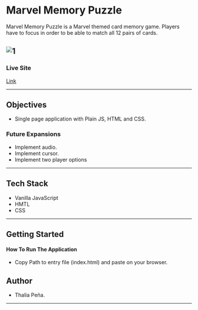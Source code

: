 # Marvel Memory Puzzle

Marvel Memory Puzzle is a Marvel themed card memory game. Players have to focus in order to be able to match all 12 pairs of cards. 



  ![1](https://media.giphy.com/media/gGq23c5TtRkKreeiCK/giphy.gif)
---

### Live Site

[Link](https://thaliapena12.github.io/Marvel-Memory-Puzzle/)

---

## Objectives

- Single page application with Plain JS, HTML and CSS.


### Future Expansions

- Implement audio.
- Implement cursor.
- Implement two player options

---

## Tech Stack
- Vanilla JavaScript
- HMTL
- CSS

---

## Getting Started

#### How To Run The Application
- Copy Path to entry file (index.html) and paste on your browser.


## Author

- Thalia Peña.

---


